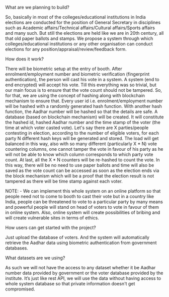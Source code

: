 What are we planning to build?

So, basically in most of the colleges/educational institutions in India elections are conducted for the position of General Secretary in disciplines such as Academic affairs/Technical affairs/Cultural affairs/Sports affairs and many such. But still the elections are held like we are in 20th century, all that old paper ballots and stamps. We propose a system through which colleges/educational institutions or any other organisation can conduct elections for any position/appraisal/review/feedback form.

How does it work?

There will be biometric setup at the entry of booth. After enrolment/employment number and biometric verification (fingerprint authentication), the person will cast his vote in a system. A system (end to end encrypted) will accept his vote. Till this everything was so trivial, but our main focus is to ensure that the vote count should not be tampered. So, for that, we are using the concept of hashing along with blockchain mechanism to ensure that. Every user id i.e. enrolment/employment number will be hashed with a randomly generated hash function. With another hash function, the Aadhar number will be hashed so that the details are safe. A database (based on blockchain mechanism) will be created. It will constitute the hashed id, hashed Aadhar number and the time stamp of the voter (the time at which voter casted vote). Let's say there are X parties/people contesting in election, according to the number of eligible voters, for each party N different hash keys will be generated and stored. The load will get balanced in this way, also with so many different (particularly X * N) vote countering columns, one cannot tamper the vote in favour of his party as he will not be able to know which column corresponds to which party vote count. At last, all the X * N counters will be re-hashed to count the vote. In this way, there will be no need to use paper ballots and time will also be saved as the vote count can be accessed as soon as the election ends via the block mechanism which will be a proof that the election result is not tampered as there will be time stamp against each voter.

NOTE: - We can implement this whole system on an online platform so that people need not to come to booth to cast their vote but in a country like India, people can be threatened to vote to a particular party by many means and powerful people will stand on head of voters to vote in favour of them in online system. Also, online system will create possibilities of bribing and will create vulnerable sites in terms of ethics.

How users can get started with the project?

Just upload the database of voters. And the system will automatically retrieve the Aadhar data using biometric authentication from government databases.

What datasets are we using?

As such we will not have the access to any dataset whether it be Aadhar number data provided by government or the voter database provided by the institute. It’s just like rest API, we will use the data without having access to whole system database so that private information doesn't get compromised.
